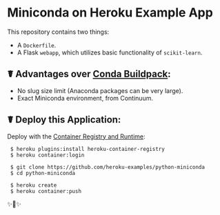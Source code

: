 # Miniconda on Heroku Example App

This repository contains two things:

- A `Dockerfile`.
- A Flask `webapp`, which utilizes basic functionality of `scikit-learn`.

## ☤ Advantages over [Conda Buildpack](https://github.com/kennethreitz/conda-buildpack):

- No slug size limit (Anaconda packages can be very large). 
- Exact Miniconda environment, from Continuum.

## ☤ Deploy this Application:

Deploy with the [Container Registry and Runtime](https://devcenter.heroku.com/articles/container-registry-and-runtime):

     $ heroku plugins:install heroku-container-registry
     $ heroku container:login
     
     $ git clone https://github.com/heroku-examples/python-miniconda
     $ cd python-miniconda
     
     $ heroku create
     $ heroku container:push 

✨🍰✨
